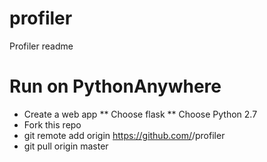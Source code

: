 # profiler
Profiler readme

# Run on PythonAnywhere
* Create a web app
** Choose flask
** Choose Python 2.7
* Fork this repo
* git remote add origin https://github.com/<yourGithubID>/profiler
* git pull origin master
